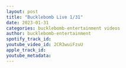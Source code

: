 ```yaml
---
layout: post
title: "Bucklebomb Live 1/31"
date: 2023-01-31
categories: bucklebomb-entertainment videos
author: bucklebomb-entertainment
spotify_track_id: 
youtube_video_id: 2CR3wuiFzuU
apple_track_id: 
youtube_metadata: 
---
```

